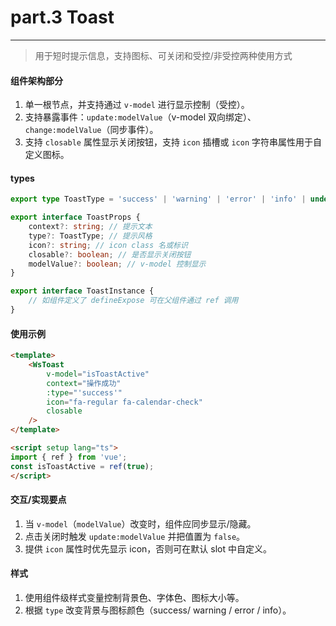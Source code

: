 

# part.3 Toast
----

> 用于短时提示信息，支持图标、可关闭和受控/非受控两种使用方式

#### 组件架构部分
1. 单一根节点，并支持通过 `v-model` 进行显示控制（受控）。
2. 支持暴露事件：`update:modelValue`（v-model 双向绑定）、`change:modelValue`（同步事件）。
3. 支持 `closable` 属性显示关闭按钮，支持 `icon` 插槽或 `icon` 字符串属性用于自定义图标。

#### types
```ts
export type ToastType = 'success' | 'warning' | 'error' | 'info' | undefined;

export interface ToastProps {
	context?: string; // 提示文本
	type?: ToastType; // 提示风格
	icon?: string; // icon class 名或标识
	closable?: boolean; // 是否显示关闭按钮
	modelValue?: boolean; // v-model 控制显示
}

export interface ToastInstance {
	// 如组件定义了 defineExpose 可在父组件通过 ref 调用
}
```


#### 使用示例
```html
<template>
	<WsToast
		v-model="isToastActive"
		context="操作成功"
		:type="'success'"
		icon="fa-regular fa-calendar-check"
		closable
	/>
</template>

<script setup lang="ts">
import { ref } from 'vue';
const isToastActive = ref(true);
</script>
```

#### 交互/实现要点
1. 当 `v-model`（`modelValue`）改变时，组件应同步显示/隐藏。
2. 点击关闭时触发 `update:modelValue` 并把值置为 `false`。
3. 提供 `icon` 属性时优先显示 icon，否则可在默认 slot 中自定义。

#### 样式
1. 使用组件级样式变量控制背景色、字体色、图标大小等。
2. 根据 `type` 改变背景与图标颜色（success/ warning / error / info）。


